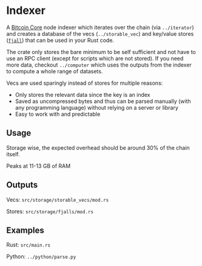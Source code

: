 # Indexer

A [Bitcoin Core](https://bitcoincore.org/en/about/) node indexer which iterates over the chain (via `../iterator`) and creates a database of the vecs (`../storable_vec`) and key/value stores ([`fjall`](https://crates.io/crates/fjall)) that can be used in your Rust code.

The crate only stores the bare minimum to be self sufficient and not have to use an RPC client (except for scripts which are not stored). If you need more data, checkout `../computer` which uses the outputs from the indexer to compute a whole range of datasets.

Vecs are used sparingly instead of stores for multiple reasons:

- Only stores the relevant data since the key is an index
- Saved as uncompressed bytes and thus can be parsed manually (with any programming language) without relying on a server or library
- Easy to work with and predictable

## Usage

Storage wise, the expected overhead should be around 30% of the chain itself.

Peaks at 11-13 GB of RAM

## Outputs

Vecs: `src/storage/storable_vecs/mod.rs`

Stores: `src/storage/fjalls/mod.rs`

## Examples

Rust: `src/main.rs`

Python: `../python/parse.py`
